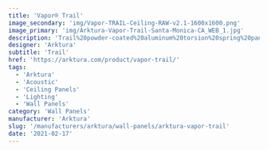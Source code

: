 ```yaml
---
title: 'Vapor® Trail'
image_secondary: 'img/Vapor-TRAIL-Ceiling-RAW-v2.1-1600x1600.png'
image_primary: 'img/Arktura-Vapor-Trail-Santa-Monica-CA_WEB_1.jpg'
description: 'Trail%20powder-coated%20aluminum%20torsion%20spring%20panels%20feature%20a%20linear%20design%20of%20multi-sized%20circles%2C%20creating%20a%20flowing%20effect%20designed%20to%20evoke%20emotion.%20Each%20line%20of%20larger%20circles%20tapers%20off%20with%20smaller%20circles%20to%20create%20a%20trail%20you%u2019ll%20want%20to%20follow%2C%20especially%20when%20paired%20with%20our%20integrated%20lighting%20backer.%20But%20if%20you%20don%u2019t%20want%20to%20hear%20people%20following%20the%20trail%2C%20add%20our%20Soft%20Sound%AE%20backer%20and%20reduce%20excess%20noise.'
designer: 'Arktura'
subtitle: 'Trail'
href: 'https://arktura.com/product/vapor-trail/'
tags:
  - 'Arktura'
  - 'Acoustic'
  - 'Ceiling Panels'
  - 'Lighting'
  - 'Wall Panels'
category: 'Wall Panels'
manufacturer: 'Arktura'
slug: '/manufacturers/arktura/wall-panels/arktura-vapor-trail'
date: '2021-02-17'
---
```

